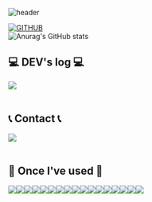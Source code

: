 ![header](https://capsule-render.vercel.app/api?type=waving&color=auto&height=300&section=header&text=DONG's%20GITHUB&fontSize=90&animation=fadeIn&fontAlignY=38&desc=Welcome%20to%20My%20github&descAlignY=51&descAlign=62)
  
[![GITHUB](https://hits.seeyoufarm.com/api/count/incr/badge.svg?url=https%3A%2F%2Fgithub.com%2Fdongk96&count_bg=%23F29494&title_bg=%232F2E2E&icon=github.svg&icon_color=%23FFFFFF&title=GITHUB&edge_flat=false)](https://github.com/dongk96)
<br>
![Anurag's GitHub stats](https://github-readme-stats.vercel.app/api?username=dongk96&show_icons=true&theme=highcontrast)
<br>

## 💻 DEV's log 💻
<div style="display:flex; flex-direction:row;">
    <a href="https://velog.io/@dldlehdrbrb">
        <img src="https://img.shields.io/badge/Tistory-000000?style=for-the-badge&logo=Tistory&logoColor=white"> 
    </a>
<!--     <a href="https://www.notion.so/homputer/Notion-3a51e19fa20a4c08a3c1d281a7a2c741">
        <img src="https://img.shields.io/badge/Notion-9999FF?style=for-the-badge&logo=Notion&logoColor=white"> 
    </a> -->
</div><br>

 
## 📞 Contact 📞
<div style="display:flex; flex-direction:row;">
<!--     <a href="https://www.instagram.com/nahnah__c/">
        <img src="https://img.shields.io/badge/Instagram-E4405F?style=for-the-badge&logo=Instagram&logoColor=white"> 
    </a> -->
    <a href="mailto:dldlehdrbrb@gmail.com">
        <img src="https://img.shields.io/badge/Gmail-EA4335?style=for-the-badge&logo=Gmail&logoColor=white"> 
    </a>
</div><br>
    
## 🔨 Once I've used 🔨
<div style="display:flex; flex-direction:row;">
    <img src="https://img.shields.io/badge/Java-007396?style=for-the-badge&logo=Java&logoColor=white"> 
    <img src="https://img.shields.io/badge/Spring Boot-6DB33F?style=for-the-badge&logo=spring boot&logoColor=white"> 
    <!--<img src="https://img.shields.io/badge/Gradle-02303A?style=for-the-badge&logo=gradle&logoColor=white"> -->
    <img src="https://img.shields.io/badge/mysql-4479A1?style=for-the-badge&logo=mysql&logoColor=white"> 
    <br>
    <img src="https://img.shields.io/badge/linux-FCC624?style=for-the-badge&logo=linux&logoColor=black"> 
    <img src="https://img.shields.io/badge/apache tomcat-F8DC75?style=for-the-badge&logo=apachetomcat&logoColor=black">
    <img src="https://img.shields.io/badge/Amazon AWS-232F3E?style=for-the-badge&logo=amazon aws&logoColor=white"> 
    <img src="https://img.shields.io/badge/Amazon EC2-FF9900?style=for-the-badge&logo=amazon ec2&logoColor=white"> 
    <img src="https://img.shields.io/badge/Amazon RDS-527FFF?style=for-the-badge&logo=amazon rds&logoColor=white">
    <br>
    <img src="https://img.shields.io/badge/Git-F05032?style=for-the-badge&logo=Git&logoColor=white"/>
    <img src="https://img.shields.io/badge/Github-181717?style=for-the-badge&logo=Github&logoColor=white"/>
    <img src="https://img.shields.io/badge/IntelliJIDEA-000000?style=for-the-badge&logo=IntelliJIDEA&logoColor=white"/> 
    <img src="https://img.shields.io/badge/Postman-FF6C37?style=for-the-badge&logo=Postman&logoColor=white"/>
    <br>
    <img src="https://img.shields.io/badge/SpringSecurity-6DB33F?style=for-the-badge&logo=SpringSecurity&logoColor=white"/> 
    <img src="https://img.shields.io/badge/JSONWebToken-000000?style=for-the-badge&logo=JSONWebTokens&logoColor=white"/> 
    <img src="https://img.shields.io/badge/WebSocket-010101?style=for-the-badge&logo=&logoColor=white"/> 
    <img src="https://img.shields.io/badge/Stomp-000000?style=for-the-badge&logo=&logoColor=white"/> 
    <img src="https://img.shields.io/badge/SSE-000000?style=for-the-badge&logo=&logoColor=white"/>
  
</div><br>
</div>
